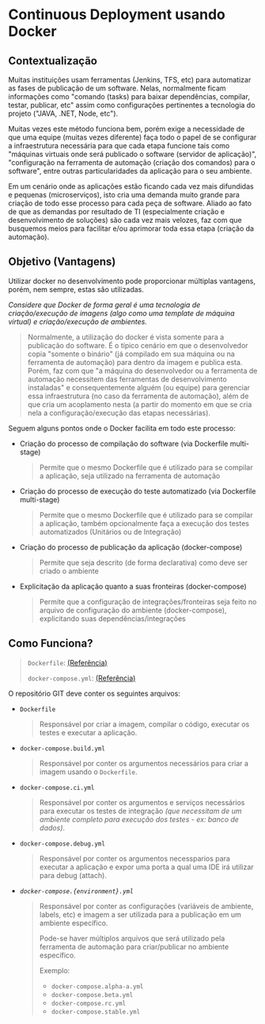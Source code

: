 # Continuous Deployment usando Docker


## Contextualização

Muitas instituições usam ferramentas (Jenkins, TFS, etc) para automatizar as fases de publicação de um software. Nelas, normalmente ficam informações como "comando (tasks) para baixar dependências, compilar, testar, publicar, etc" assim como configurações pertinentes a tecnologia do projeto ("JAVA, .NET, Node, etc").

Muitas vezes este método funciona bem, porém exige a necessidade de que uma equipe (muitas vezes diferente) faça todo o papel de se configurar a infraestrutura necessária para que cada etapa funcione tais como "máquinas virtuais onde será publicado o software (servidor de aplicação)", "configuração na ferramenta de automação (criação dos comandos) para o software", entre outras particularidades da aplicação para o seu ambiente.

Em um cenário onde as aplicações estão ficando cada vez mais difundidas e pequenas (microserviços), isto cria uma demanda muito grande para criação de todo esse processo para cada peça de software. Aliado ao fato de que as demandas por resultado de TI (especialmente criação e desenvolvimento de soluções) são cada vez mais velozes, faz com que busquemos meios para facilitar e/ou aprimorar toda essa etapa (criação da automação).


## Objetivo (Vantagens)

Utilizar docker no desenvolvimento pode proporcionar múltiplas vantagens, porém, nem sempre, estas são utilizadas.

_Considere que Docker de forma geral é uma tecnologia de criação/execução de imagens (algo como uma template de máquina virtual) e criação/execução de ambientes._

> Normalmente, a utilização do docker é vista somente para a publicação do software. É o típico cenário em que o desenvolvedor copia "somente o binário" (já compilado em sua máquina ou na ferramenta de automação) para dentro da imagem e publica esta. Porém, faz com que "a máquina do desenvolvedor ou a ferramenta de automação necessitem das ferramentas de desenvolvimento instaladas" e consequentemente alguém (ou equipe) para gerenciar essa infraestrutura (no caso da ferramenta de automação), além de que cria um acoplamento nesta (a partir do momento em que se cria nela a configuração/execução das etapas necessárias).

Seguem alguns pontos onde o Docker facilita em todo este processo:
- Criação do processo de compilação do software (via Dockerfile multi-stage)
  > Permite que o mesmo Dockerfile que é utilizado para se compilar a aplicação, seja utilizado na ferramenta de automação
- Criação do processo de execução do teste automatizado (via Dockerfile multi-stage)
  > Permite que o mesmo Dockerfile que é utilizado para se compilar a aplicação, também opcionalmente faça a execução dos testes automatizados (Unitários ou de Integração) 
- Criação do processo de publicação da aplicação (docker-compose)
  > Permite que seja descrito (de forma declarativa) como deve ser criado o ambiente
- Explicitação da aplicação quanto a suas fronteiras (docker-compose)
  > Permite que a configuração de integrações/fronteiras seja feito no arquivo de configuração do ambiente (docker-compose), explicitando suas dependências/integrações


## Como Funciona?

> `Dockerfile`: [(Referência)](https://docs.docker.com/engine/reference/builder/)
>
> `docker-compose.yml`: [(Referência)](https://docs.docker.com/compose/compose-file/)

O repositório GIT deve conter os seguintes arquivos:
- `Dockerfile`
  > Responsável por criar a imagem, compilar o código, executar os testes e executar a aplicação.
- `docker-compose.build.yml`
  > Responsável por conter os argumentos necessários para criar a imagem usando o `Dockerfile`.
- `docker-compose.ci.yml`
  > Responsável por conter os argumentos e serviços necessários para executar os testes de integração _(que necessitam de um ambiente completo para execução dos testes - ex: banco de dados)_.
- `docker-compose.debug.yml`
  > Responsável por conter os argumentos necessparios para executar a aplicação e expor uma porta a qual uma IDE irá utilizar para debug (attach).
- _`docker-compose.{environment}.yml`_
  > Responsável por conter as configurações (variáveis de ambiente, labels, etc) e imagem a ser utilizada para a publicação em um ambiente específico.
    >
    > Pode-se haver múltiplos arquivos que será utilizado pela ferramenta de automação para criar/publicar no ambiente específico.
    >
    > Exemplo:
    > - `docker-compose.alpha-a.yml`
    > - `docker-compose.beta.yml`
    > - `docker-compose.rc.yml`
    > - `docker-compose.stable.yml`
